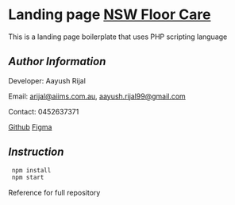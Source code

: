 # Landing page [NSW Floor Care](www.nswfloorcare.com.au)

This is a landing page boilerplate that uses PHP scripting language

## _Author Information_

Developer: Aayush Rijal

Email: arijal@aiims.com.au, aayush.rijal99@gmail.com

Contact: 0452637371

[Github](https://github.com/aayushrijal91/nswfloorcare)
[Figma](https://www.figma.com/proto/zQs305ru5bNUKfoyky4B1p/Untitled?page-id=0%3A1&node-id=4%3A12&viewport=-827%2C1195%2C0.25&scaling=scale-down-width&starting-point-node-id=4%3A12@Ravi)

## _Instruction_

```bash
 npm install
 npm start
 ```

Reference for full repository
